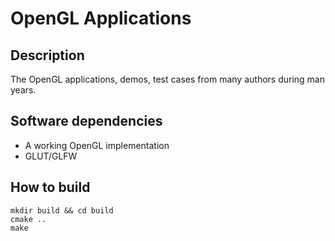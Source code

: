 # OpenGL Applications

## Description
The OpenGL applications, demos, test cases from many authors during man years.

## Software dependencies
- A working OpenGL implementation
- GLUT/GLFW

## How to build

	mkdir build && cd build
	cmake ..
	make

